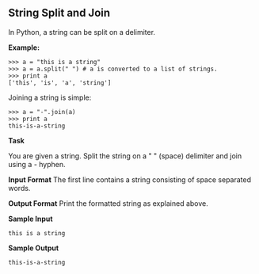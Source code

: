 ## String Split and Join

In Python, a string can be split on a delimiter.

**Example:**

```
>>> a = "this is a string"
>>> a = a.split(" ") # a is converted to a list of strings. 
>>> print a
['this', 'is', 'a', 'string']
```

Joining a string is simple:

```
>>> a = "-".join(a)
>>> print a
this-is-a-string 
```

**Task** 

You are given a string. Split the string on a " " (space) delimiter and join using a - hyphen.

**Input Format** 
The first line contains a string consisting of space separated words.

**Output Format** 
Print the formatted string as explained above.

**Sample Input**

`this is a string   `

**Sample Output**

`this-is-a-string`
